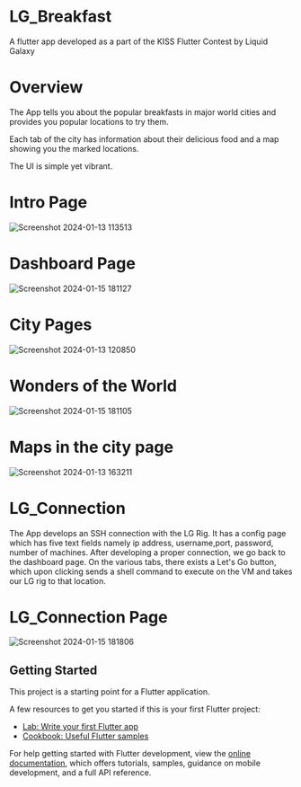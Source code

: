 # LG_Breakfast

A flutter app developed as a part of the KISS Flutter Contest by Liquid Galaxy

# Overview

The App tells you about the popular breakfasts in major world cities and provides you popular locations to try them.

Each tab of the city has information about their delicious food and a map showing you the marked locations. 

The UI is simple yet vibrant.

# Intro Page
![Screenshot 2024-01-13 113513](https://github.com/prithvihehe/LG_Breakfast/assets/122910425/d0428d41-17cc-4a2c-b771-5c38e4a57a63)

# Dashboard Page
![Screenshot 2024-01-15 181127](https://github.com/prithvihehe/LG_Travel/assets/122910425/ae7ea683-3670-46b3-9e3f-6258e952fdbc)

# City Pages
![Screenshot 2024-01-13 120850](https://github.com/prithvihehe/LG_Breakfast/assets/122910425/09dd70b5-eccb-4a75-9c02-ad3c11385edd)

# Wonders of the World
![Screenshot 2024-01-15 181105](https://github.com/prithvihehe/LG_Travel/assets/122910425/2eea125e-bf8f-43e3-8c2f-f895644a3696)


# Maps in the city page
![Screenshot 2024-01-13 163211](https://github.com/prithvihehe/LG_Breakfast/assets/122910425/025d1a1c-251f-41c6-a303-3614cbc96365)



# LG_Connection

The App develops an SSH connection with the LG Rig. It has a config page which has five text fields namely ip address, username,port, password, number of machines.
After developing a proper connection, we go back to the dashboard page. On the various tabs, there exists a Let's Go button, which upon clicking sends a shell command to execute on the VM and takes our LG rig to that location.

# LG_Connection Page
![Screenshot 2024-01-15 181806](https://github.com/prithvihehe/LG_Travel/assets/122910425/23f8c2a6-b904-4f6c-9cd3-3fea0466926a)




## Getting Started

This project is a starting point for a Flutter application.

A few resources to get you started if this is your first Flutter project:

- [Lab: Write your first Flutter app](https://docs.flutter.dev/get-started/codelab)
- [Cookbook: Useful Flutter samples](https://docs.flutter.dev/cookbook)

For help getting started with Flutter development, view the
[online documentation](https://docs.flutter.dev/), which offers tutorials,
samples, guidance on mobile development, and a full API reference.
